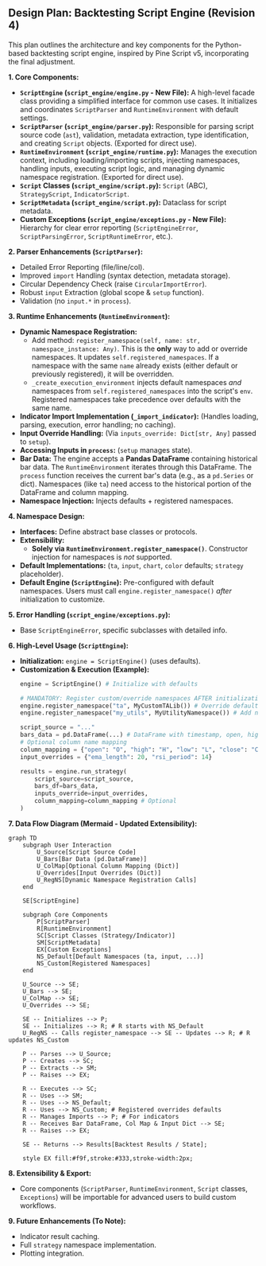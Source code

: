## Design Plan: Backtesting Script Engine (Revision 4)

This plan outlines the architecture and key components for the Python-based backtesting script engine, inspired by Pine Script v5, incorporating the final adjustment.

**1. Core Components:**

*   **`ScriptEngine` (`script_engine/engine.py` - New File):** A high-level facade class providing a simplified interface for common use cases. It initializes and coordinates `ScriptParser` and `RuntimeEnvironment` with default settings.
*   **`ScriptParser` (`script_engine/parser.py`):** Responsible for parsing script source code (`ast`), validation, metadata extraction, type identification, and creating `Script` objects. (Exported for direct use).
*   **`RuntimeEnvironment` (`script_engine/runtime.py`):** Manages the execution context, including loading/importing scripts, injecting namespaces, handling inputs, executing script logic, and managing dynamic namespace registration. (Exported for direct use).
*   **`Script` Classes (`script_engine/script.py`):** `Script` (ABC), `StrategyScript`, `IndicatorScript`.
*   **`ScriptMetadata` (`script_engine/script.py`):** Dataclass for script metadata.
*   **Custom Exceptions (`script_engine/exceptions.py` - New File):** Hierarchy for clear error reporting (`ScriptEngineError`, `ScriptParsingError`, `ScriptRuntimeError`, etc.).

**2. Parser Enhancements (`ScriptParser`):**

*   Detailed Error Reporting (file/line/col).
*   Improved `import` Handling (syntax detection, metadata storage).
*   Circular Dependency Check (raise `CircularImportError`).
*   Robust `input` Extraction (global scope & `setup` function).
*   Validation (no `input.*` in `process`).

**3. Runtime Enhancements (`RuntimeEnvironment`):**

*   **Dynamic Namespace Registration:**
    *   Add method: `register_namespace(self, name: str, namespace_instance: Any)`. This is the **only** way to add or override namespaces. It updates `self.registered_namespaces`. If a namespace with the same `name` already exists (either default or previously registered), it will be overridden.
    *   `_create_execution_environment` injects default namespaces *and* namespaces from `self.registered_namespaces` into the script's `env`. Registered namespaces take precedence over defaults with the same name.
*   **Indicator Import Implementation (`_import_indicator`):** (Handles loading, parsing, execution, error handling; no caching).
*   **Input Override Handling:** (Via `inputs_override: Dict[str, Any]` passed to `setup`).
*   **Accessing Inputs in `process`:** (`setup` manages state).
*   **Bar Data:** The engine accepts a **Pandas DataFrame** containing historical bar data. The `RuntimeEnvironment` iterates through this DataFrame. The `process` function receives the current bar's data (e.g., as a `pd.Series` or dict). Namespaces (like `ta`) need access to the historical portion of the DataFrame and column mapping.
*   **Namespace Injection:** Injects defaults + registered namespaces.

**4. Namespace Design:**

*   **Interfaces:** Define abstract base classes or protocols.
*   **Extensibility:**
    *   **Solely via `RuntimeEnvironment.register_namespace()`**. Constructor injection for namespaces is *not* supported.
*   **Default Implementations:** (`ta`, `input`, `chart`, `color` defaults; `strategy` placeholder).
*   **Default Engine (`ScriptEngine`):** Pre-configured with default namespaces. Users must call `engine.register_namespace()` *after* initialization to customize.

**5. Error Handling (`script_engine/exceptions.py`):**

*   Base `ScriptEngineError`, specific subclasses with detailed info.

**6. High-Level Usage (`ScriptEngine`):**

*   **Initialization:** `engine = ScriptEngine()` (uses defaults).
*   **Customization & Execution (Example):**
    ```python
    engine = ScriptEngine() # Initialize with defaults

    # MANDATORY: Register custom/override namespaces AFTER initialization
    engine.register_namespace("ta", MyCustomTALib()) # Override default 'ta'
    engine.register_namespace("my_utils", MyUtilityNamespace()) # Add new namespace

    script_source = "..."
    bars_data = pd.DataFrame(...) # DataFrame with timestamp, open, high, low, close, volume columns
    # Optional column name mapping
    column_mapping = {"open": "O", "high": "H", "low": "L", "close": "C", "volume": "V", "timestamp": "T"}
    input_overrides = {"ema_length": 20, "rsi_period": 14}

    results = engine.run_strategy(
        script_source=script_source,
        bars_df=bars_data,
        inputs_override=input_overrides,
        column_mapping=column_mapping # Optional
    )
    ```

**7. Data Flow Diagram (Mermaid - Updated Extensibility):**

```mermaid
graph TD
    subgraph User Interaction
        U_Source[Script Source Code]
        U_Bars[Bar Data (pd.DataFrame)]
        U_ColMap[Optional Column Mapping (Dict)]
        U_Overrides[Input Overrides (Dict)]
        U_RegNS[Dynamic Namespace Registration Calls]
    end

    SE[ScriptEngine]

    subgraph Core Components
        P[ScriptParser]
        R[RuntimeEnvironment]
        SC[Script Classes (Strategy/Indicator)]
        SM[ScriptMetadata]
        EX[Custom Exceptions]
        NS_Default[Default Namespaces (ta, input, ...)]
        NS_Custom[Registered Namespaces]
    end

    U_Source --> SE;
    U_Bars --> SE;
    U_ColMap --> SE;
    U_Overrides --> SE;

    SE -- Initializes --> P;
    SE -- Initializes --> R; # R starts with NS_Default
    U_RegNS -- Calls register_namespace --> SE -- Updates --> R; # R updates NS_Custom

    P -- Parses --> U_Source;
    P -- Creates --> SC;
    P -- Extracts --> SM;
    P -- Raises --> EX;

    R -- Executes --> SC;
    R -- Uses --> SM;
    R -- Uses --> NS_Default;
    R -- Uses --> NS_Custom; # Registered overrides defaults
    R -- Manages Imports --> P; # For indicators
    R -- Receives Bar DataFrame, Col Map & Input Dict --> SE;
    R -- Raises --> EX;

    SE -- Returns --> Results[Backtest Results / State];

    style EX fill:#f9f,stroke:#333,stroke-width:2px;
```

**8. Extensibility & Export:**

*   Core components (`ScriptParser`, `RuntimeEnvironment`, `Script` classes, `Exceptions`) will be importable for advanced users to build custom workflows.

**9. Future Enhancements (To Note):**

*   Indicator result caching.
*   Full `strategy` namespace implementation.
*   Plotting integration.